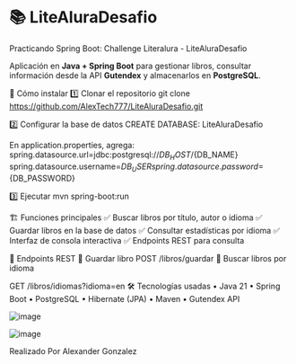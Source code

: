 # 📚 LiteAluraDesafio  

Practicando Spring Boot: Challenge Literalura - LiteAluraDesafio

Aplicación en **Java + Spring Boot** para gestionar libros, consultar información desde la API **Gutendex** y almacenarlos en **PostgreSQL**.  

🚀 Cómo instalar
1️⃣ Clonar el repositorio
git clone https://github.com/AlexTech777/LiteAluraDesafio.git

2️⃣ Configurar la base de datos
CREATE DATABASE: LiteAluraDesafio

En application.properties, agrega:
spring.datasource.url=jdbc:postgresql://${DB_HOST}/${DB_NAME}
spring.datasource.username=${DB_USER}
spring.datasource.password=${DB_PASSWORD}

3️⃣ Ejecutar
mvn spring-boot:run 

🏗 Funciones principales
✅ Buscar libros por título, autor o idioma
✅ Guardar libros en la base de datos
✅ Consultar estadísticas por idioma
✅ Interfaz de consola interactiva
✅ Endpoints REST para consulta

🔗 Endpoints REST
🔹 Guardar libro
POST /libros/guardar 
🔹 Buscar libros por idioma

GET /libros/idiomas?idioma=en 
🛠 Tecnologías usadas
•	Java 21
•	Spring Boot
•	PostgreSQL
•	Hibernate (JPA)
•	Maven
•	Gutendex API

![image](https://github.com/user-attachments/assets/09041275-3b6d-4e27-9d62-57180d9afd8a)


![image](https://github.com/user-attachments/assets/94e2e8dc-9adc-4930-ac62-86efe325f44b)

Realizado Por Alexander Gonzalez







